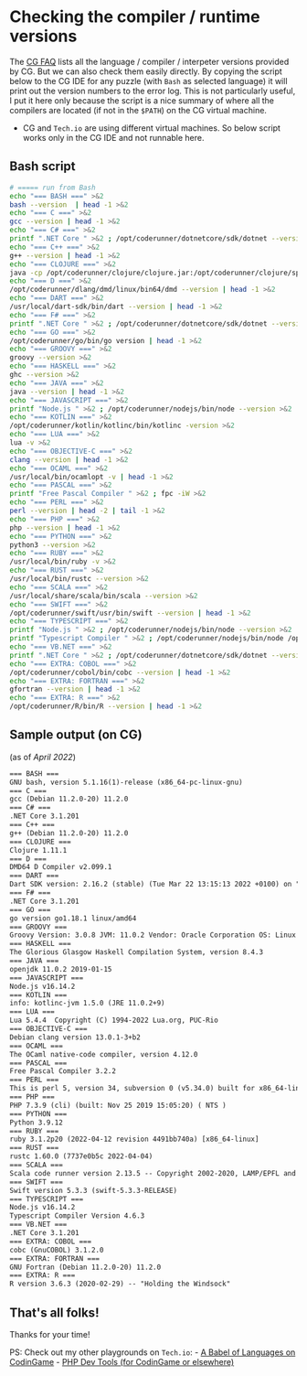 # Checking the compiler / runtime versions

The [CG FAQ](https://www.codingame.com/playgrounds/40701/help-center/languages-versions) lists all the language / compiler / interpeter versions provided by CG.
But we can also check them easily directly. By copying the script below to the CG IDE for any puzzle (with `Bash` as selected language) it will print out the version numbers to the error log. This is not particularly useful, I put it here only because the script is a nice summary of where all the compilers are located (if not in the `$PATH`) on the CG virtual machine.

* CG and `Tech.io` are using different virtual machines. So below script works only in the CG IDE and not runnable here.

## Bash script

```bash
# ===== run from Bash
echo "=== BASH ===" >&2
bash --version  | head -1 >&2
echo "=== C ===" >&2
gcc --version | head -1 >&2
echo "=== C# ===" >&2
printf ".NET Core " >&2 ; /opt/coderunner/dotnetcore/sdk/dotnet --version | head -1 >&2
echo "=== C++ ===" >&2
g++ --version | head -1 >&2
echo "=== CLOJURE ===" >&2
java -cp /opt/coderunner/clojure/clojure.jar:/opt/coderunner/clojure/spec.alpha.jar:/opt/coderunner/clojure/core.specs.alpha.jar:/tmp/ clojure.main | head -1 >&2
echo "=== D ===" >&2
/opt/coderunner/dlang/dmd/linux/bin64/dmd --version | head -1 >&2
echo "=== DART ===" >&2
/usr/local/dart-sdk/bin/dart --version | head -1 >&2
echo "=== F# ===" >&2
printf ".NET Core " >&2 ; /opt/coderunner/dotnetcore/sdk/dotnet --version | head -1 >&2
echo "=== GO ===" >&2
/opt/coderunner/go/bin/go version | head -1 >&2
echo "=== GROOVY ===" >&2
groovy --version >&2
echo "=== HASKELL ===" >&2
ghc --version >&2
echo "=== JAVA ===" >&2
java --version | head -1 >&2
echo "=== JAVASCRIPT ===" >&2
printf "Node.js " >&2 ; /opt/coderunner/nodejs/bin/node --version >&2
echo "=== KOTLIN ===" >&2
/opt/coderunner/kotlin/kotlinc/bin/kotlinc -version >&2
echo "=== LUA ===" >&2
lua -v >&2
echo "=== OBJECTIVE-C ===" >&2
clang --version | head -1 >&2
echo "=== OCAML ===" >&2
/usr/local/bin/ocamlopt -v | head -1 >&2
echo "=== PASCAL ===" >&2
printf "Free Pascal Compiler " >&2 ; fpc -iW >&2
echo "=== PERL ===" >&2
perl --version | head -2 | tail -1 >&2
echo "=== PHP ===" >&2
php --version | head -1 >&2
echo "=== PYTHON ===" >&2
python3 --version >&2
echo "=== RUBY ===" >&2
/usr/local/bin/ruby -v >&2
echo "=== RUST ===" >&2
/usr/local/bin/rustc --version >&2
echo "=== SCALA ===" >&2
/usr/local/share/scala/bin/scala --version >&2
echo "=== SWIFT ===" >&2
/opt/coderunner/swift/usr/bin/swift --version | head -1 >&2
echo "=== TYPESCRIPT ===" >&2
printf "Node.js " >&2 ; /opt/coderunner/nodejs/bin/node --version >&2
printf "Typescript Compiler " >&2 ; /opt/coderunner/nodejs/bin/node /opt/coderunner/typescript/tsc/node_modules/typescript/bin/tsc --version | head -2 | tail -1 >&2
echo "=== VB.NET ===" >&2
printf ".NET Core " >&2 ; /opt/coderunner/dotnetcore/sdk/dotnet --version | head -1 >&2
echo "=== EXTRA: COBOL ===" >&2
/opt/coderunner/cobol/bin/cobc --version | head -1 >&2
echo "=== EXTRA: FORTRAN ===" >&2
gfortran --version | head -1 >&2
echo "=== EXTRA: R ===" >&2
/opt/coderunner/R/bin/R --version | head -1 >&2
```

## Sample output (on CG)

(as of _April 2022_)

```txt
=== BASH ===
GNU bash, version 5.1.16(1)-release (x86_64-pc-linux-gnu)
=== C ===
gcc (Debian 11.2.0-20) 11.2.0
=== C# ===
.NET Core 3.1.201
=== C++ ===
g++ (Debian 11.2.0-20) 11.2.0
=== CLOJURE ===
Clojure 1.11.1
=== D ===
DMD64 D Compiler v2.099.1
=== DART ===
Dart SDK version: 2.16.2 (stable) (Tue Mar 22 13:15:13 2022 +0100) on "linux_x64"
=== F# ===
.NET Core 3.1.201
=== GO ===
go version go1.18.1 linux/amd64
=== GROOVY ===
Groovy Version: 3.0.8 JVM: 11.0.2 Vendor: Oracle Corporation OS: Linux
=== HASKELL ===
The Glorious Glasgow Haskell Compilation System, version 8.4.3
=== JAVA ===
openjdk 11.0.2 2019-01-15
=== JAVASCRIPT ===
Node.js v16.14.2
=== KOTLIN ===
info: kotlinc-jvm 1.5.0 (JRE 11.0.2+9)
=== LUA ===
Lua 5.4.4  Copyright (C) 1994-2022 Lua.org, PUC-Rio
=== OBJECTIVE-C ===
Debian clang version 13.0.1-3+b2
=== OCAML ===
The OCaml native-code compiler, version 4.12.0
=== PASCAL ===
Free Pascal Compiler 3.2.2
=== PERL ===
This is perl 5, version 34, subversion 0 (v5.34.0) built for x86_64-linux-gnu-thread-multi
=== PHP ===
PHP 7.3.9 (cli) (built: Nov 25 2019 15:05:20) ( NTS )
=== PYTHON ===
Python 3.9.12
=== RUBY ===
ruby 3.1.2p20 (2022-04-12 revision 4491bb740a) [x86_64-linux]
=== RUST ===
rustc 1.60.0 (7737e0b5c 2022-04-04)
=== SCALA ===
Scala code runner version 2.13.5 -- Copyright 2002-2020, LAMP/EPFL and Lightbend, Inc.
=== SWIFT ===
Swift version 5.3.3 (swift-5.3.3-RELEASE)
=== TYPESCRIPT ===
Node.js v16.14.2
Typescript Compiler Version 4.6.3
=== VB.NET ===
.NET Core 3.1.201
=== EXTRA: COBOL ===
cobc (GnuCOBOL) 3.1.2.0
=== EXTRA: FORTRAN ===
GNU Fortran (Debian 11.2.0-20) 11.2.0
=== EXTRA: R ===
R version 3.6.3 (2020-02-29) -- "Holding the Windsock"
```

## That's all folks!

Thanks for your time!

PS: Check out my other playgrounds on `Tech.io`:
    - [A Babel of Languages on CodinGame](https://www.codingame.com/playgrounds/56997/a-babel-of-languages-on-codingame/intro)
    - [PHP Dev Tools (for CodinGame or elsewhere)](https://www.codingame.com/playgrounds/77580/php-dev-tools-for-codingame-or-elsewhere/intro)
